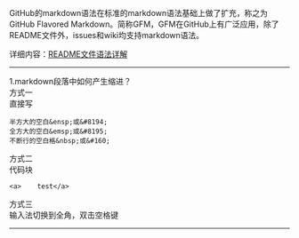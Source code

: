 GitHub的markdown语法在标准的markdown语法基础上做了扩充，称之为GitHub Flavored Markdown。简称GFM，GFM在GitHub上有广泛应用，除了README文件外，issues和wiki均支持markdown语法。

详细内容：[README文件语法详解](https://github.com/guodongxiaren/README "点击进入")

----------

1.markdown段落中如何产生缩进？  
方式一  
直接写
```
半方大的空白&ensp;或&#8194;
全方大的空白&emsp;或&#8195;
不断行的空白格&nbsp;或&#160;
```
方式二  
代码块
```
<a>    test</a>
```
方式三  
输入法切换到全角，双击空格键  

----------

